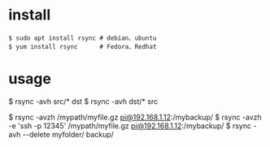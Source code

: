 # install

```
$ sudo apt install rsync # debian、ubuntu
$ yum install rsync      # Fedora、Redhat
```

# usage

$ rsync -avh src/* dst
$ rsync -avh dst/* src

$ rsync -avzh /mypath/myfile.gz pi@192.168.1.12:/mybackup/
$ rsync -avzh -e 'ssh -p 12345' /mypath/myfile.gz pi@192.168.1.12:/mybackup/
$ rsync -avh --delete myfolder/ backup/

